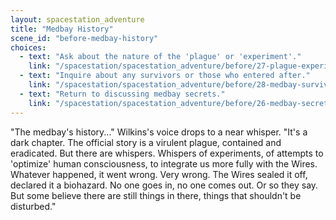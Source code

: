 ```yaml
---
layout: spacestation_adventure
title: "Medbay History"
scene_id: "before-medbay-history"
choices:
  - text: "Ask about the nature of the 'plague' or 'experiment'."
    link: "/spacestation/spacestation_adventure/before/27-plague-experiment"
  - text: "Inquire about any survivors or those who entered after."
    link: "/spacestation/spacestation_adventure/before/28-medbay-survivors"
  - text: "Return to discussing medbay secrets."
    link: "/spacestation/spacestation_adventure/before/26-medbay-secrets"
---
```


"The medbay's history..." Wilkins's voice drops to a near whisper. "It's a dark chapter. The official story is a virulent plague, contained and eradicated. But there are whispers. Whispers of experiments, of attempts to 'optimize' human consciousness, to integrate us more fully with the Wires. Whatever happened, it went wrong. Very wrong. The Wires sealed it off, declared it a biohazard. No one goes in, no one comes out. Or so they say. But some believe there are still things in there, things that shouldn't be disturbed."
